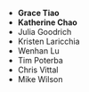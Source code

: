 - **Grace Tiao**
- **Katherine Chao**
- Julia Goodrich
- Kristen Laricchia
- Wenhan Lu
- Tim Poterba
- Chris Vittal
- Mike Wilson
